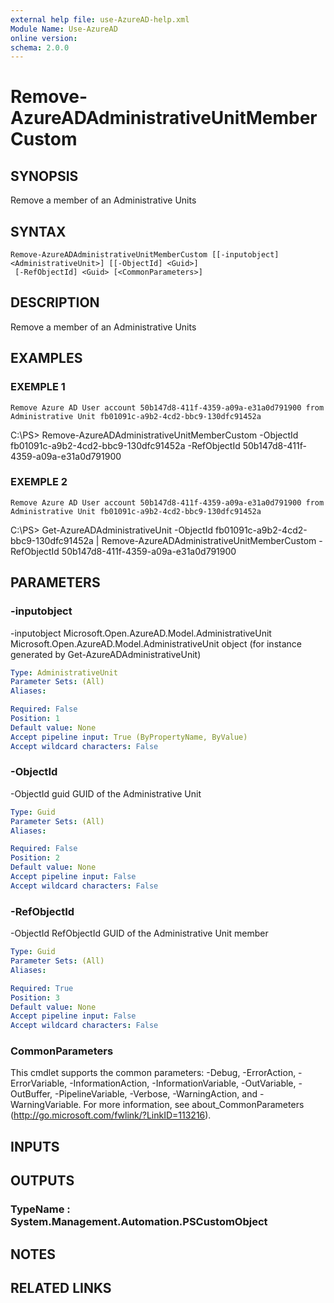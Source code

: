 ```yaml
---
external help file: use-AzureAD-help.xml
Module Name: Use-AzureAD
online version:
schema: 2.0.0
---
```


# Remove-AzureADAdministrativeUnitMemberCustom

## SYNOPSIS
Remove a member of an Administrative Units

## SYNTAX

```
Remove-AzureADAdministrativeUnitMemberCustom [[-inputobject] <AdministrativeUnit>] [[-ObjectId] <Guid>]
 [-RefObjectId] <Guid> [<CommonParameters>]
```

## DESCRIPTION
Remove a member of an Administrative Units

## EXAMPLES

### EXEMPLE 1
```
Remove Azure AD User account 50b147d8-411f-4359-a09a-e31a0d791900 from Administrative Unit fb01091c-a9b2-4cd2-bbc9-130dfc91452a
```

C:\PS\> Remove-AzureADAdministrativeUnitMemberCustom -ObjectId fb01091c-a9b2-4cd2-bbc9-130dfc91452a -RefObjectId 50b147d8-411f-4359-a09a-e31a0d791900

### EXEMPLE 2
```
Remove Azure AD User account 50b147d8-411f-4359-a09a-e31a0d791900 from Administrative Unit fb01091c-a9b2-4cd2-bbc9-130dfc91452a
```

C:\PS\> Get-AzureADAdministrativeUnit -ObjectId fb01091c-a9b2-4cd2-bbc9-130dfc91452a | Remove-AzureADAdministrativeUnitMemberCustom -RefObjectId 50b147d8-411f-4359-a09a-e31a0d791900

## PARAMETERS

### -inputobject
-inputobject Microsoft.Open.AzureAD.Model.AdministrativeUnit
 Microsoft.Open.AzureAD.Model.AdministrativeUnit object (for instance generated by Get-AzureADAdministrativeUnit)

```yaml
Type: AdministrativeUnit
Parameter Sets: (All)
Aliases:

Required: False
Position: 1
Default value: None
Accept pipeline input: True (ByPropertyName, ByValue)
Accept wildcard characters: False
```

### -ObjectId
-ObjectId guid
   GUID of the Administrative Unit

```yaml
Type: Guid
Parameter Sets: (All)
Aliases:

Required: False
Position: 2
Default value: None
Accept pipeline input: False
Accept wildcard characters: False
```

### -RefObjectId
-ObjectId RefObjectId
   GUID of the Administrative Unit member

```yaml
Type: Guid
Parameter Sets: (All)
Aliases:

Required: True
Position: 3
Default value: None
Accept pipeline input: False
Accept wildcard characters: False
```

### CommonParameters
This cmdlet supports the common parameters: -Debug, -ErrorAction, -ErrorVariable, -InformationAction, -InformationVariable, -OutVariable, -OutBuffer, -PipelineVariable, -Verbose, -WarningAction, and -WarningVariable.
For more information, see about_CommonParameters (http://go.microsoft.com/fwlink/?LinkID=113216).

## INPUTS

## OUTPUTS

### TypeName : System.Management.Automation.PSCustomObject
## NOTES

## RELATED LINKS
